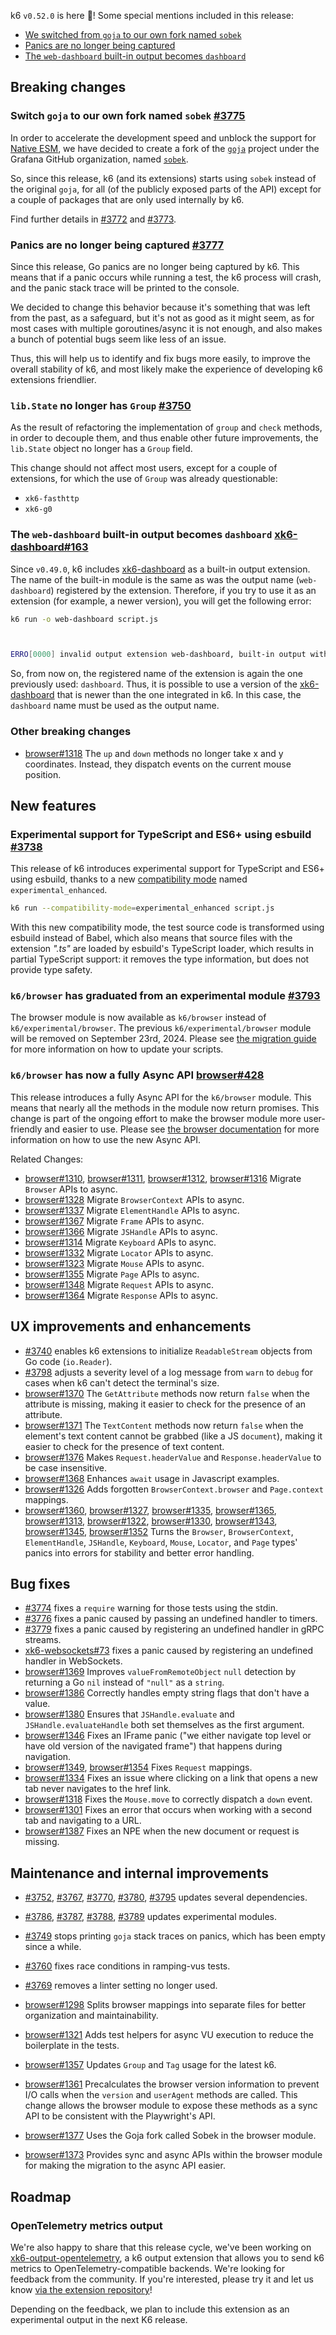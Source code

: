 k6 `v0.52.0` is here 🎉! Some special mentions included in this release:

- [We switched from `goja` to our own fork named `sobek`](#switch-goja-to-our-own-fork-named-sobek-3775)
- [Panics are no longer being captured](#panics-are-no-longer-being-captured-3777)
- [The `web-dashboard` built-in output becomes `dashboard`](#the-web-dashboard-built-in-output-becomes-dashboard-xk6-dashboard163)

## Breaking changes

### Switch `goja` to our own fork named `sobek` [#3775](https://github.com/grafana/k6/pull/3775)

In order to accelerate the development speed and unblock the support for [Native ESM](https://github.com/grafana/k6/issues/3265),
we have decided to create a fork of the [`goja`](https://github.com/dop251/goja/) project under the Grafana GitHub organization,
named [`sobek`](https://github.com/grafana/sobek).

So, since this release, k6 (and its extensions) starts using `sobek` instead of the original `goja`, for all (of the
publicly exposed parts of the API) except for a couple of packages that are only used internally by k6.

Find further details in [#3772](https://github.com/grafana/k6/issues/3772) and [#3773](https://github.com/grafana/k6/issues/3773).

### Panics are no longer being captured [#3777](https://github.com/grafana/k6/pull/3777)

Since this release, Go panics are no longer being captured by k6. This means that if a panic occurs while running a test,
the k6 process will crash, and the panic stack trace will be printed to the console.

We decided to change this behavior because it's something that was left from the past, as a safeguard, but it's not as
good as it might seem, as for most cases with multiple goroutines/async it is not enough, and also makes a bunch of potential
bugs seem like less of an issue.

Thus, this will help us to identify and fix bugs more easily, to improve the overall stability of k6, and
most likely make the experience of developing k6 extensions friendlier.

### `lib.State` no longer has `Group` [#3750](https://github.com/grafana/k6/pull/3750)

As the result of refactoring the implementation of `group` and `check` methods, in order to decouple them, and thus 
enable other future improvements, the `lib.State` object no longer has a `Group` field.

This change should not affect most users, except for a couple of extensions, for which the use of `Group` was
already questionable:
- `xk6-fasthttp`
- `xk6-g0`

### The `web-dashboard` built-in output becomes `dashboard` [xk6-dashboard#163](https://github.com/grafana/xk6-dashboard/pull/163)

Since `v0.49.0`, k6 includes [xk6-dashboard](https://github.com/grafana/xk6-dashboard) as a built-in output extension.
The name of the built-in module is the same as was the output name (`web-dashboard`) registered by the extension. 
Therefore, if you try to use it as an extension (for example, a newer version), you will get the following error:

```sh
k6 run -o web-dashboard script.js



ERRO[0000] invalid output extension web-dashboard, built-in output with the same type already exists
```

So, from now on, the registered name of the extension is again the one previously used: `dashboard`. 
Thus, it is possible to use a version of the [xk6-dashboard](https://github.com/grafana/xk6-dashboard) that is newer than
the one integrated in k6. In this case, the `dashboard` name must be used as the output name.

### Other breaking changes

- [browser#1318](https://github.com/grafana/xk6-browser/pull/1318) The `up` and `down` methods no longer take x and y coordinates. Instead, they dispatch events on the current mouse position.

## New features

### Experimental support for TypeScript and ES6+ using esbuild [#3738](https://github.com/grafana/k6/pull/3738)

This release of k6 introduces experimental support for TypeScript and ES6+ using esbuild, thanks to a new
[compatibility mode](https://grafana.com/docs/k6/latest/using-k6/javascript-compatibility-mode/) named `experimental_enhanced`.

```sh
k6 run --compatibility-mode=experimental_enhanced script.js
```

With this new compatibility mode, the test source code is transformed using esbuild instead of Babel, which also means
that source files with the extension _".ts"_ are loaded by esbuild's TypeScript loader,  which results in partial 
TypeScript support: it removes the type information, but does not provide type safety.

### `k6/browser` has graduated from an experimental module [#3793](https://github.com/grafana/k6/pull/3793)

The browser module is now available as `k6/browser` instead of `k6/experimental/browser`. The previous `k6/experimental/browser` module will be removed on September 23rd, 2024. Please see [the migration guide](https://grafana.com/docs/k6/latest/using-k6-browser/migrating-to-k6-v0-52/) for more information on how to update your scripts.

### `k6/browser` has now a fully Async API [browser#428](https://github.com/grafana/xk6-browser/issues/428)

This release introduces a fully Async API for the `k6/browser` module. This means that nearly all the methods in the module now return promises. This change is part of the ongoing effort to make the browser module more user-friendly and easier to use. Please see [the browser documentation](https://grafana.com/docs/k6/latest/javascript-api/k6-browser) for more information on how to use the new Async API.

Related Changes:
- [browser#1310](https://github.com/grafana/xk6-browser/pull/1310), [browser#1311](https://github.com/grafana/xk6-browser/pull/1311), [browser#1312](https://github.com/grafana/xk6-browser/pull/1312), [browser#1316](https://github.com/grafana/xk6-browser/pull/1316) Migrate `Browser` APIs to async.
- [browser#1328](https://github.com/grafana/xk6-browser/pull/1328) Migrate `BrowserContext` APIs to async.
- [browser#1337](https://github.com/grafana/xk6-browser/pull/1337) Migrate `ElementHandle` APIs to async.
- [browser#1367](https://github.com/grafana/xk6-browser/pull/1367) Migrate `Frame` APIs to async.
- [browser#1366](https://github.com/grafana/xk6-browser/pull/1366) Migrate `JSHandle` APIs to async.
- [browser#1314](https://github.com/grafana/xk6-browser/pull/1314) Migrate `Keyboard` APIs to async.
- [browser#1332](https://github.com/grafana/xk6-browser/pull/1332) Migrate `Locator` APIs to async.
- [browser#1323](https://github.com/grafana/xk6-browser/pull/1323) Migrate `Mouse` APIs to async.
- [browser#1355](https://github.com/grafana/xk6-browser/pull/1355) Migrate `Page` APIs to async.
- [browser#1348](https://github.com/grafana/xk6-browser/pull/1348) Migrate `Request` APIs to async.
- [browser#1364](https://github.com/grafana/xk6-browser/pull/1364) Migrate `Response` APIs to async.

## UX improvements and enhancements

- [#3740](https://github.com/grafana/k6/pull/3740) enables k6 extensions to initialize `ReadableStream` objects from Go code (`io.Reader`).
- [#3798](https://github.com/grafana/k6/pull/3798) adjusts a severity level of a log message from `warn` to `debug` for cases when k6 can't detect the terminal's size.
- [browser#1370](https://github.com/grafana/xk6-browser/issues/1370) The `GetAttribute` methods now return `false` when the attribute is missing, making it easier to check for the presence of an attribute.
- [browser#1371](https://github.com/grafana/xk6-browser/issues/1371) The `TextContent` methods now return `false` when the element's text content cannot be grabbed (like a JS `document`), making it easier to check for the presence of text content.
- [browser#1376](https://github.com/grafana/xk6-browser/pull/1376) Makes `Request.headerValue` and `Response.headerValue` to be case insensitive.
- [browser#1368](https://github.com/grafana/xk6-browser/pull/1368) Enhances `await` usage in Javascript examples.
- [browser#1326](https://github.com/grafana/xk6-browser/pull/1326) Adds forgotten `BrowserContext.browser` and `Page.context` mappings.
- [browser#1360](https://github.com/grafana/xk6-browser/pull/1360), [browser#1327](https://github.com/grafana/xk6-browser/pull/1327), [browser#1335](https://github.com/grafana/xk6-browser/pull/1335), [browser#1365](https://github.com/grafana/xk6-browser/pull/1365), [browser#1313](https://github.com/grafana/xk6-browser/pull/1313), [browser#1322](https://github.com/grafana/xk6-browser/pull/1322), [browser#1330](https://github.com/grafana/xk6-browser/pull/1330), [browser#1343](https://github.com/grafana/xk6-browser/pull/1343), [browser#1345](https://github.com/grafana/xk6-browser/pull/1345), [browser#1352](https://github.com/grafana/xk6-browser/pull/1352) Turns the `Browser`, `BrowserContext`, `ElementHandle`, `JSHandle`, `Keyboard`, `Mouse`, `Locator`, and `Page` types' panics into errors for stability and better error handling.

## Bug fixes

- [#3774](https://github.com/grafana/k6/pull/3774) fixes a `require` warning for those tests using the stdin.
- [#3776](https://github.com/grafana/k6/pull/3776) fixes a panic caused by passing an undefined handler to timers.
- [#3779](https://github.com/grafana/k6/pull/3779) fixes a panic caused by registering an undefined handler in gRPC streams.
- [xk6-websockets#73](https://github.com/grafana/xk6-websockets/pull/73) fixes a panic caused by registering an undefined handler in WebSockets.
- [browser#1369](https://github.com/grafana/xk6-browser/pull/1369) Improves `valueFromRemoteObject` `null` detection by returning a Go `nil` instead of `"null"` as a `string`.
- [browser#1386](https://github.com/grafana/xk6-browser/pull/1386) Correctly handles empty string flags that don't have a value.
- [browser#1380](https://github.com/grafana/xk6-browser/pull/1380) Ensures that `JSHandle.evaluate` and `JSHandle.evaluateHandle` both set themselves as the first argument.
- [browser#1346](https://github.com/grafana/xk6-browser/pull/1346) Fixes an IFrame panic ("we either navigate top level or have old version of the navigated frame") that happens during navigation.
- [browser#1349](https://github.com/grafana/xk6-browser/pull/1349), [browser#1354](https://github.com/grafana/xk6-browser/pull/1354) Fixes `Request` mappings.
- [browser#1334](https://github.com/grafana/xk6-browser/pull/1334) Fixes an issue where clicking on a link that opens a new tab never navigates to the href link.
- [browser#1318](https://github.com/grafana/xk6-browser/pull/1318) Fixes the `Mouse.move` to correctly dispatch a `down` event.
- [browser#1301](https://github.com/grafana/xk6-browser/pull/1301) Fixes an error that occurs when working with a second tab and navigating to a URL.
- [browser#1387](https://github.com/grafana/xk6-browser/pull/1387) Fixes an NPE when the new document or request is missing.

## Maintenance and internal improvements

- [#3752](https://github.com/grafana/k6/pull/3752), [#3767](https://github.com/grafana/k6/pull/3767), [#3770](https://github.com/grafana/k6/pull/3770), [#3780](https://github.com/grafana/k6/pull/3780), [#3795](https://github.com/grafana/k6/pull/3795) updates several dependencies.
- [#3786](https://github.com/grafana/k6/pull/3786), [#3787](https://github.com/grafana/k6/pull/3787), [#3788](https://github.com/grafana/k6/pull/3788), [#3789](https://github.com/grafana/k6/pull/3789) updates experimental modules.
- [#3749](https://github.com/grafana/k6/pull/3749) stops printing `goja` stack traces on panics, which has been empty since a while.
- [#3760](https://github.com/grafana/k6/pull/3760) fixes race conditions in ramping-vus tests.
- [#3769](https://github.com/grafana/k6/pull/3769) removes a linter setting no longer used.

- [browser#1298](https://github.com/grafana/xk6-browser/pull/1298) Splits browser mappings into separate files for better organization and maintainability.
- [browser#1321](https://github.com/grafana/xk6-browser/pull/1321) Adds test helpers for async VU execution to reduce the boilerplate in the tests.
- [browser#1357](https://github.com/grafana/xk6-browser/pull/1357) Updates `Group` and `Tag` usage for the latest k6.
- [browser#1361](https://github.com/grafana/xk6-browser/pull/1361) Precalculates the browser version information to prevent I/O calls when the `version` and `userAgent` methods are called. This change allows the browser module to expose these methods as a sync API to be consistent with the Playwright's API.
- [browser#1377](https://github.com/grafana/xk6-browser/pull/1377) Uses the Goja fork called Sobek in the browser module.
- [browser#1373](https://github.com/grafana/xk6-browser/pull/1373) Provides sync and async APIs within the browser module for making the migration to the async API easier.

## Roadmap

### OpenTelemetry metrics output

We're also happy to share that this release cycle, we've been working on [xk6-output-opentelemetry](https://grafana.com/docs/k6/latest/results-output/real-time/opentelemetry/), a k6 output extension that allows you to send k6 metrics to OpenTelemetry-compatible backends. We're looking for feedback from the community. If you're interested, please try it and let us know [via the extension repository](https://github.com/grafana/xk6-output-opentelemetry/issues)!

Depending on the feedback, we plan to include this extension as an experimental output in the next K6 release.
